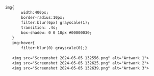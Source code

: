 
<html>
<head><title>My gallery</title>
<body>

	 img{
            width:400px;
            border-radius:10px;
            filter:blur(6px) grayscale(1);
            transition: .4s;
            box-shadow: 0 0 10px #00000030;
        }
        img:hover{
            filter:blur(0) grayscale(0);}
	    
		<img src="Screenshot 2024-05-05 132556.png" alt="Artwork 1">
		<img src="Screenshot 2024-05-05 132625.png" alt="Artwork 2">
		<img src="Screenshot 2024-05-05 132639.png" alt="Artwork 3">
</body>
</html>		
		
